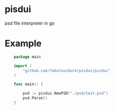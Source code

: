 # pisdui
psd file interpreter in go

# Example

```go
    package main

    import (
        "github.com/fabulousduck/pisdui/pisdui"
    )

    func main() {

        psd := pisdui.NewPSD("./psd/test.psd")
        psd.Parse()
    }

```
